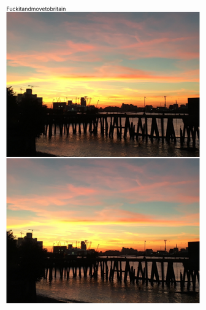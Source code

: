 <!--
title: Fuckitandmovetobritain
date: Thu Dec 01 2016 20:28:36 GMT+0000 (Greenwich Mean Time)
tags: fuckitandmovetobritain,greenwich,london
-->
Fuckitandmovetobritain
![](153916572292-0.jpg)
![](153916572292-1.jpg)
